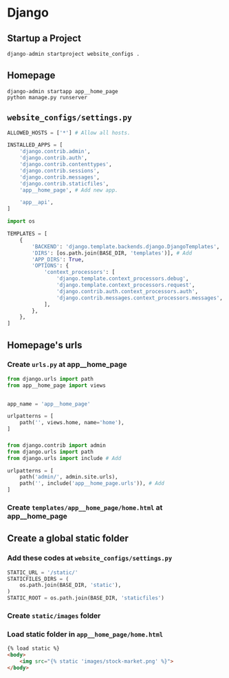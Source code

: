 # Django

## Startup a Project
```python
django-admin startproject website_configs .
```

## Homepage
```
django-admin startapp app__home_page
python manage.py runserver
```

## `website_configs/settings.py`
```python
ALLOWED_HOSTS = ['*'] # Allow all hosts.

INSTALLED_APPS = [
    'django.contrib.admin',
    'django.contrib.auth',
    'django.contrib.contenttypes',
    'django.contrib.sessions',
    'django.contrib.messages',
    'django.contrib.staticfiles',
    'app__home_page', # Add new app.

    'app__api',
]

import os

TEMPLATES = [
    {
        'BACKEND': 'django.template.backends.django.DjangoTemplates',
        'DIRS': [os.path.join(BASE_DIR, 'templates')], # Add
        'APP_DIRS': True,
        'OPTIONS': {
            'context_processors': [
                'django.template.context_processors.debug',
                'django.template.context_processors.request',
                'django.contrib.auth.context_processors.auth',
                'django.contrib.messages.context_processors.messages',
            ],
        },
    },
]
```
## Homepage's urls
### Create `urls.py` at **app__home_page**
```python
from django.urls import path
from app__home_page import views


app_name = 'app__home_page'

urlpatterns = [
    path('', views.home, name='home'),
]
```
###
```python
from django.contrib import admin
from django.urls import path
from django.urls import include # Add

urlpatterns = [
    path('admin/', admin.site.urls),
    path('', include('app__home_page.urls')), # Add
]
```
### Create `templates/app__home_page/home.html` at **app__home_page**

## Create a global static folder
### Add these codes at `website_configs/settings.py`
```python
STATIC_URL = '/static/'
STATICFILES_DIRS = (
    os.path.join(BASE_DIR, 'static'),
)
STATIC_ROOT = os.path.join(BASE_DIR, 'staticfiles')
```
### Create `static/images` folder
### Load static folder in `app__home_page/home.html`

```html
{% load static %}
<body>
    <img src="{% static 'images/stock-market.png' %}">
</body>
```
